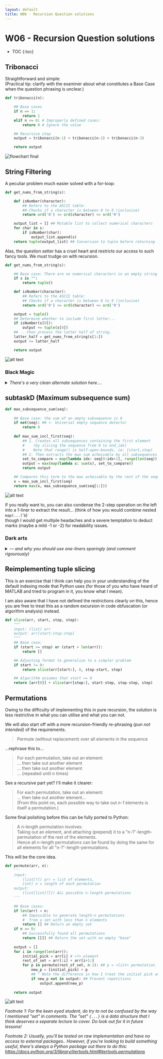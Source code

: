 ```yaml
---
layout: default
title: W06 - Recursion Question solutions
---
```

# W06 - Recursion Question solutions

* TOC
{:toc}

## Tribonacci

Straightforward and simple:\
(Practical tip: clarify with the examiner about what constitutes a Base Case when the question phrasing is unclear.)

```python
def tribonacci(n):

    ## Base cases
    if n == 1:
        return 1
    elif n <= 0: # Improperly defined cases:
        return 0 # Ignore the value 

    ## Recursive step
    output = tribonacci(n-1) + tribonacci(n-2) + tribonacci(n-3)

    return output
```

![flowchart final](image-2.png)

## String Filtering

A peculiar problem much easier solved with a for-loop:

```python
def get_nums_from_string(s):

    def isNumber(character):
        ## Refers to the ASCII table: 
        ## Checks if a character is between 0 to 9 (inclusive)
        return ord('0') <= ord(character) <= ord('9') 

    output_list = [] ## Mutable list to collect numerical characters
    for char in s:
        if isNumber(char):
            output_list.append(s)
    return tuple(output_list) ## Conversion to tuple before returning
```

Alas, the question setter has a cruel heart and restricts our access to such fancy tools. We must trudge on with recursion.

```python
def get_nums_from_string(s):

    ## Base case: There are no numerical characters in an empty string
    if s is "":
        return tuple() 

    def isNumber(character):
        ## Refers to the ASCII table: 
        ## Checks if a character is between 0 to 9 (inclusive)
        return ord('0') <= ord(character) <= ord('9') 

    output = tuple()
    ## Determine whether to include first letter...
    if isNumber(s[0]):
        output += tuple(s[0])
    ## ...then process the latter half of string. 
    latter_half = get_nums_from_string(s[1:])
    output += latter_half

    return output
```

![alt text](image-5.png)

### Black Magic

<details markdown="1"> 
    <summary><i>There's a very clean alternate solution here....</i></summary>
<div class="details-box">

<p>As I was doing the writeup, I stumbled upon this solution. This solution is too good not to show, and it really showcases the power of expressions.</p>

```python
def get_nums_from_string(s):

    def isNumber(character):
        ## Refers to the ASCII table: 
        ## Checks if a character is between 0 to 9 (inclusive)
        return ord('0') <= ord(character) <= ord('9') 

    output = tuple(filter(isNumber, s))
    return output
```

<p>Notice also how it is completely readable (English-interpretable) despite being written fully in Python!
<br>
(barring the comment regarding under-the hood ASCII stuff)
</p>

</div>
</details>

## subtaskD (Maximum subsequence sum)

```python
def max_subsequence_sum(seq):
    
    ## Base case: the sum of an empty subsequence is 0
    if not(seq): ## <- Universal empty sequence detector
        return 0
    
    def max_sum_incl_first(seq):
        ## 1. Creates all subsequences containing the first element 
        #    (by slicing the sequence from 0 to end_idx)
        #    Note that range() is half-open-bounds, ie: [start,stop)
        ## 2. Then extracts the max sum acheivable by all subsequences created
        set_to_compare = map(lambda idx: seq[0:idx+1], range(len(seq)))
        output = max(map(lambda s: sum(s), set_to_compare))
        return output

    ## Compares this term to the max acheivable by the rest of the sequence
    x = max_sum_incl_first(seq)
    return max(x, max_subsequence_sum(seq[1:]))

```

![alt text](image-8.png)

If you really want to, you can also condense the 2-step operation on the left into a 1-liner to extract the result... (think of how you would combine nested `map(...)`'s)\
though I would get multiple headaches and a severe temptation to deduct marks (maybe a mild -1 or -2) for readability issues.

### Dark arts

<details markdown="1"> 
    <summary><i>— and why you should use one-liners sparingly (and comment rigourously)</i></summary>
<div class="details-box">

<p>Just to illustrate how quickly code can become unreadable with "common-sense" and jazz, here is a pure for-loop version of the solution:</p>

```python
 max_subsequence_sum(seq):
    return max(map(lambda x: sum(x), (seq[i: j] for i in range(len(seq)) for j in range(i, len(seq)+1))))
```

<p>
... and the same thing with proper linebreaks, comments, and variable names!
</p>
```python
def max_subsequence_sum(seq):
    return max( ## Return max of...
        map( ## ...sums of subsequences...
            lambda subseq: sum(subseq),
            (
                seq[start:stop] ## ...for every possible [start:stop] pair.
                for start in range(len(seq))
                for stop in range(start+1, len(seq)+1)
            )   # ^ Note that range() is half-open-bounds, ie: [start,stop)
        )
    )
```

</div>
</details>

## Reimplementing tuple slicing

This is an exercise that I think can help you in your understanding of the default indexing mode that Python uses (for those of you who have heard of MATLAB and tried to program in it, you know what I mean).

I am also aware that I have not defined the restrictions clearly on this, hence you are free to treat this as a random excursion in code obfuscation (or algorithm analysis) instead.

```python
def slice(arr, start, stop, step):
    """
    input: (list) arr
    output: arr[start:stop:step] 
    """
    ## Base case:
    if (start >= stop) or (start > len(arr)):
        return []

    ## Adjusting format to generalize to a simpler problem
    if start != 0:
        return slice(arr[start:], 0, stop-start, step)

    ## Algorithm assumes that start == 0
    return [arr[0]] + slice(arr[step:], start-step, stop-step, step)
```

## Permutations

Owing to the difficulty of implementing this in pure recursion, the solution is less restrictive in what you can utilise and what you can not.

We will also start off with a more recursion-friendly re-phrasing _(pun not intended)_ of the requirements.

> Permute (without replacement) over all elements in the sequence

...rephrase this to...

> For each permutation, take out an element:\
... then take out another element\
... then take out another element\
... (repeated until n times)

See a recursive part yet? I'll make it clearer:

> For each permutation, take out an element:\
... then take out another element...\
(From this point on, each possible way to take out _n-1_ elements is itself a permutation.)

Some final polishing before this can be fully ported to Python:

> A n-length permutation involves:\
Taking out an element, and attaching (prepend) it to a "n-1"-length-permutation of the rest of the elements.\
Hence all n-length permutations can be found by doing the same for all elements for all "n-1"-length-permutations.

This will be the core idea.

```python
def permute(arr, n):
    '''
    input: 
        (list[?]) arr = list of elements, 
        (int) n = length of each permutation
    output: 
        (list[list[?]]) ALL possible n-length permutations
    '''

    ## Base cases:
    if len(arr) < n: 
        ## Impossible to generate length-n permutations 
        #  from a set with less than n elements
        return [] ## Return an empty set
    if n == 0: 
        ## Successfully found all permutations
        return [[]] ## Return the set with an empty "base"
    
    output = []
    for i in range(len(arr)):
        initial_pick = arr[i] # <?> element
        rest_of_set = arr[:i] + arr[i+1:]
        for p in permute(rest_of_set, n-1): ## p = <list> permutation
            new_p = [initial_pick] + p
            ## ^ Note the difference in how I treat the initial pick and a permutation
            if new_p not in output: ## Prevent repetitions
                output.append(new_p)
    
    return output
```

![alt text](image-10.png)

_Footnote 1: For the keen eyed student, do try to not be confused by the way I mentioned "set" in comments. The "set" `{...}` is a data structure that I think deserves a separate lecture to cover. Do look out for it in future lessons!_

_Footnote 2: Usually, you'll be tested on raw implementation and have no access to external packages.. However, if you're looking to build something useful, there's always a Python package out there to do this: https://docs.python.org/3/library/itertools.html#itertools.permutations_

